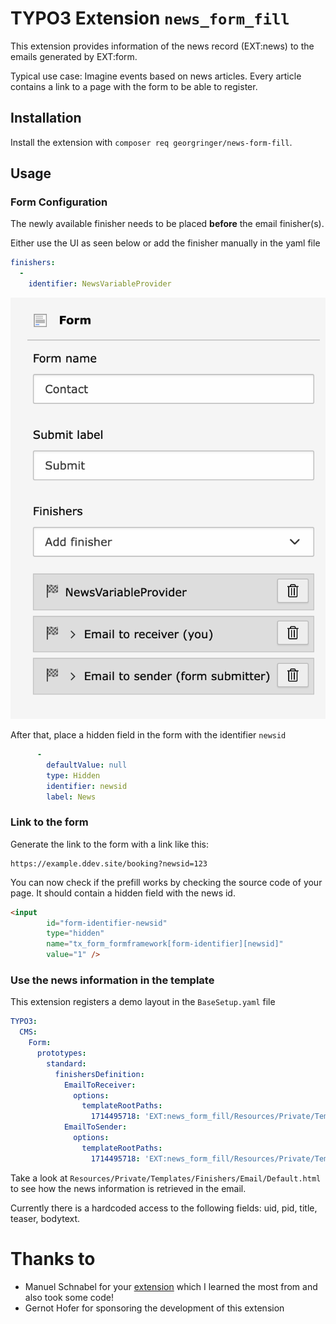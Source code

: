 # TYPO3 Extension `news_form_fill`

This extension provides information of the news record (EXT:news) to the emails generated by EXT:form.

Typical use case: Imagine events based on news articles. Every article contains a link to a page with the form to be able to register.

## Installation

Install the extension with `composer req georgringer/news-form-fill`. 

## Usage

### Form Configuration

The newly available finisher needs to be placed **before** the email finisher(s).

Either use the UI as seen below or add the finisher manually in the yaml file

```yaml
finishers:
  -
    identifier: NewsVariableProvider
```

![finisher.png](Resources/Public/Screenshots/finisher.png)

After that, place a hidden field in the form with the identifier `newsid`

```yaml
      -
        defaultValue: null
        type: Hidden
        identifier: newsid
        label: News
```


### Link to the form

Generate the link to the form with a link like this:

```
https://example.ddev.site/booking?newsid=123
```

You can now check if the prefill works by checking the source code of your page.
It should contain a hidden field with the news id.

```html
<input
        id="form-identifier-newsid"
        type="hidden"
        name="tx_form_formframework[form-identifier][newsid]"
        value="1" />
```

### Use the news information in the template

This extension registers a demo layout in the `BaseSetup.yaml` file

```yaml
TYPO3:
  CMS:
    Form:
      prototypes:
        standard:
          finishersDefinition:
            EmailToReceiver:
              options:
                templateRootPaths:
                  1714495718: 'EXT:news_form_fill/Resources/Private/Templates/Finishers/Email/'
            EmailToSender:
              options:
                templateRootPaths:
                  1714495718: 'EXT:news_form_fill/Resources/Private/Templates/Finishers/Email/'
```

Take a look at `Resources/Private/Templates/Finishers/Email/Default.html` to see how the news information is retrieved in the email.

Currently there is a hardcoded access to the following fields: uid, pid, title, teaser, bodytext.

# Thanks to

- Manuel Schnabel for your [extension](https://github.com/passionweb-manuel-schnabel/finisher-variable-provider) which I learned the most from and also took some code!
- Gernot Hofer for sponsoring the development of this extension
